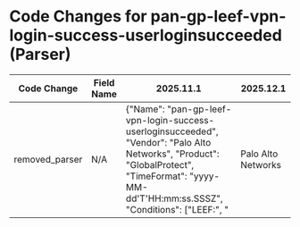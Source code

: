 # Code Changes for pan-gp-leef-vpn-login-success-userloginsucceeded (Parser)

| Code Change | Field Name | 2025.11.1 | 2025.12.1 |
|-------------|------------|-----------|------------|
| removed_parser | N/A | {"Name": "pan-gp-leef-vpn-login-success-userloginsucceeded", "Vendor": "Palo Alto Networks", "Product": "GlobalProtect", "TimeFormat": "yyyy-MM-dd'T'HH:mm:ss.SSSZ", "Conditions": ["LEEF:", "|Palo Alto Networks|PAN-OS Syslog Integration|", "Subtype=globalprotect", "-succ|", "user login succeeded"], "Fields": ["\|ReceiveTime=({time}\d\d\d\d\/\d\d\/\d\d\s\d\d:\d\d:\d\d)", "User name:\s*({user}[\w\.\-\!\#\^\~]{1,40}\$?)", "User name:\s*({email_address}[^@\s]+@[^\s,]+),", "DeviceName=({host}[\w\-.]+)", "from:\s*({src_ip}((([0-9a-fA-F.]{0,4}):{1,2}){1,7}([0-9a-fA-F]){0,4})|(((25[0-5]|(2[0-4]|1\d|[0-9]|)\d)\.?\b){4}))(:({src_port}\d+))?", "Severity=({severity}[^\s|]+)", "cat=({category}[^\s|]+)", "Client OS ( version)?.+?({os}iOS|Android|BlackBerry|Windows Phone|BeOS|(?:X|x)11|(?:W|w)indows|(?:L|l)inux|(?:M|m)acintosh|(?:D|d)arwin)", "((?:1969-[^,]+?)|({time}\d\d\d\d-\d\d-\d\dT\d\d:\d\d:\d\d\.\d+[\+-]\d+:\d+))"], "ParserVersion": "v1.0.0"} | N/A |